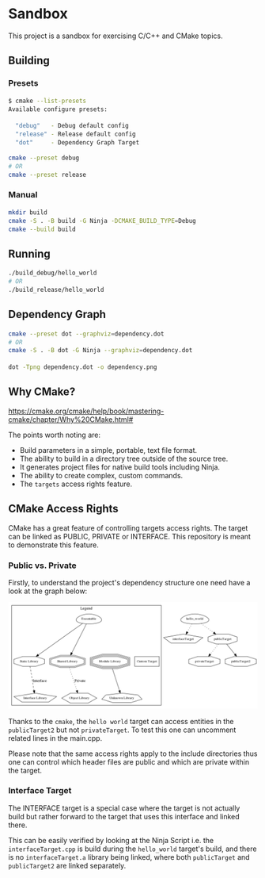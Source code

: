 # Sandbox

This project is a sandbox for exercising C/C++ and CMake topics.

## Building

### Presets

```bash
$ cmake --list-presets
Available configure presets:

  "debug"   - Debug default config
  "release" - Release default config
  "dot"     - Dependency Graph Target
```

```bash
cmake --preset debug
# OR
cmake --preset release
```

### Manual

```bash
mkdir build
cmake -S . -B build -G Ninja -DCMAKE_BUILD_TYPE=Debug
cmake --build build
```

## Running

```bash
./build_debug/hello_world
# OR
./build_release/hello_world
```

## Dependency Graph

```bash
cmake --preset dot --graphviz=dependency.dot
# OR
cmake -S . -B dot -G Ninja --graphviz=dependency.dot

dot -Tpng dependency.dot -o dependency.png
```

## Why CMake?

<https://cmake.org/cmake/help/book/mastering-cmake/chapter/Why%20CMake.html#>

The points worth noting are:

* Build parameters in a simple, portable, text file format.
* The ability to build in a directory tree outside of the source tree.
* It generates project files for native build tools including Ninja.
* The ability to create complex, custom commands.
* The `targets` access rights feature.

## CMake Access Rights

CMake has a great feature of controlling targets access rights. The target can
be linked as PUBLIC, PRIVATE or INTERFACE. This repository is meant to
demonstrate this feature.

### Public vs. Private

Firstly, to understand the project's dependency structure one need have a look
at the graph below:

![Dependency Graph](dependency.png)

Thanks to the `cmake`, the `hello world` target can access entities in the
`publicTarget2` but not `privateTarget`. To test this one can uncomment related
lines in the main.cpp.

Please note that the same access rights apply to the include directories thus
one can control which header files are public and which are private within the
target.

### Interface Target

The INTERFACE target is a special case where the target is not actually build
but rather forward to the target that uses this interface and linked there.

This can be easily verified by looking at the Ninja Script i.e. the
`interfaceTarget.cpp` is build during the `hello_world` target's build, and
there is no `interfaceTarget.a` library being linked, where both `publicTarget`
and `publicTarget2` are linked separately.
